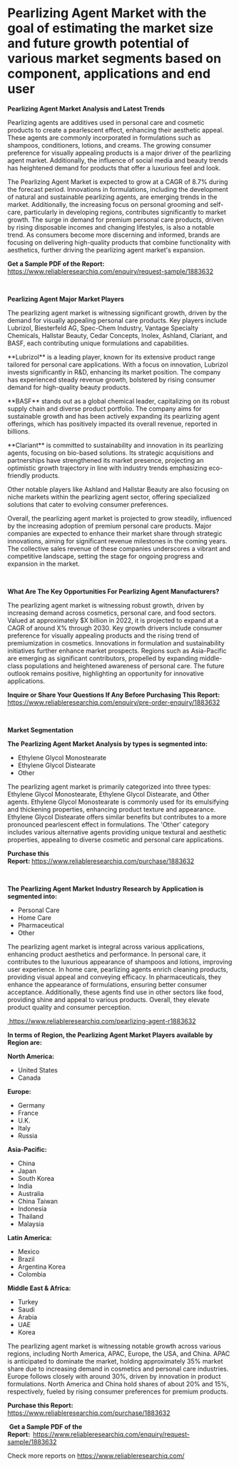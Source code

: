 <p><h1>Pearlizing Agent Market with the goal of estimating the market size and future growth potential of various market segments based on component, applications and end user</h1></p><p><strong>Pearlizing Agent Market Analysis and Latest Trends</strong></p>
<p><p>Pearlizing agents are additives used in personal care and cosmetic products to create a pearlescent effect, enhancing their aesthetic appeal. These agents are commonly incorporated in formulations such as shampoos, conditioners, lotions, and creams. The growing consumer preference for visually appealing products is a major driver of the pearlizing agent market. Additionally, the influence of social media and beauty trends has heightened demand for products that offer a luxurious feel and look.</p><p>The Pearlizing Agent Market is expected to grow at a CAGR of 8.7% during the forecast period. Innovations in formulations, including the development of natural and sustainable pearlizing agents, are emerging trends in the market. Additionally, the increasing focus on personal grooming and self-care, particularly in developing regions, contributes significantly to market growth. The surge in demand for premium personal care products, driven by rising disposable incomes and changing lifestyles, is also a notable trend. As consumers become more discerning and informed, brands are focusing on delivering high-quality products that combine functionality with aesthetics, further driving the pearlizing agent market's expansion.</p></p>
<p><strong>Get a Sample PDF of the Report:&nbsp;</strong> <a href="https://www.reliableresearchiq.com/enquiry/request-sample/1883632?utm_campaign=2285&utm_medium=2&utm_source=Github&utm_content=ia&utm_term=02042025&utm_id=pearlizing-agent">https://www.reliableresearchiq.com/enquiry/request-sample/1883632</a></p>
<p>&nbsp;</p>
<p><strong>Pearlizing Agent Major Market Players</strong></p>
<p><p>The pearlizing agent market is witnessing significant growth, driven by the demand for visually appealing personal care products. Key players include Lubrizol, Biesterfeld AG, Spec-Chem Industry, Vantage Specialty Chemicals, Hallstar Beauty, Cedar Concepts, Inolex, Ashland, Clariant, and BASF, each contributing unique formulations and capabilities.</p><p>**Lubrizol** is a leading player, known for its extensive product range tailored for personal care applications. With a focus on innovation, Lubrizol invests significantly in R&D, enhancing its market position. The company has experienced steady revenue growth, bolstered by rising consumer demand for high-quality beauty products.</p><p>**BASF** stands out as a global chemical leader, capitalizing on its robust supply chain and diverse product portfolio. The company aims for sustainable growth and has been actively expanding its pearlizing agent offerings, which has positively impacted its overall revenue, reported in billions.</p><p>**Clariant** is committed to sustainability and innovation in its pearlizing agents, focusing on bio-based solutions. Its strategic acquisitions and partnerships have strengthened its market presence, projecting an optimistic growth trajectory in line with industry trends emphasizing eco-friendly products.</p><p>Other notable players like Ashland and Hallstar Beauty are also focusing on niche markets within the pearlizing agent sector, offering specialized solutions that cater to evolving consumer preferences. </p><p>Overall, the pearlizing agent market is projected to grow steadily, influenced by the increasing adoption of premium personal care products. Major companies are expected to enhance their market share through strategic innovations, aiming for significant revenue milestones in the coming years. The collective sales revenue of these companies underscores a vibrant and competitive landscape, setting the stage for ongoing progress and expansion in the market.</p></p>
<p>&nbsp;</p>
<p><strong>What Are The Key Opportunities For Pearlizing Agent Manufacturers?</strong></p>
<p><p>The pearlizing agent market is witnessing robust growth, driven by increasing demand across cosmetics, personal care, and food sectors. Valued at approximately $X billion in 2022, it is projected to expand at a CAGR of around X% through 2030. Key growth drivers include consumer preference for visually appealing products and the rising trend of premiumization in cosmetics. Innovations in formulation and sustainability initiatives further enhance market prospects. Regions such as Asia-Pacific are emerging as significant contributors, propelled by expanding middle-class populations and heightened awareness of personal care. The future outlook remains positive, highlighting an opportunity for innovative applications.</p></p>
<p><strong>Inquire or Share Your Questions If Any Before Purchasing This Report:</strong> <a href="https://www.reliableresearchiq.com/enquiry/pre-order-enquiry/1883632?utm_campaign=2285&utm_medium=2&utm_source=Github&utm_content=ia&utm_term=02042025&utm_id=pearlizing-agent">https://www.reliableresearchiq.com/enquiry/pre-order-enquiry/1883632</a></p>
<p>&nbsp;</p>
<p><strong>Market Segmentation</strong></p>
<p><strong>The Pearlizing Agent Market Analysis by types is segmented into:</strong></p>
<p><ul><li>Ethylene Glycol Monostearate</li><li>Ethylene Glycol Distearate</li><li>Other</li></ul></p>
<p><p>The pearlizing agent market is primarily categorized into three types: Ethylene Glycol Monostearate, Ethylene Glycol Distearate, and Other agents. Ethylene Glycol Monostearate is commonly used for its emulsifying and thickening properties, enhancing product texture and appearance. Ethylene Glycol Distearate offers similar benefits but contributes to a more pronounced pearlescent effect in formulations. The 'Other' category includes various alternative agents providing unique textural and aesthetic properties, appealing to diverse cosmetic and personal care applications.</p></p>
<p><strong>Purchase this Report:&nbsp;</strong><a href="https://www.reliableresearchiq.com/purchase/1883632?utm_campaign=2285&utm_medium=2&utm_source=Github&utm_content=ia&utm_term=02042025&utm_id=pearlizing-agent">https://www.reliableresearchiq.com/purchase/1883632</a></p>
<p>&nbsp;</p>
<p><strong>The Pearlizing Agent Market Industry Research by Application is segmented into:</strong></p>
<p><ul><li>Personal Care</li><li>Home Care</li><li>Pharmaceutical</li><li>Other</li></ul></p>
<p><p>The pearlizing agent market is integral across various applications, enhancing product aesthetics and performance. In personal care, it contributes to the luxurious appearance of shampoos and lotions, improving user experience. In home care, pearlizing agents enrich cleaning products, providing visual appeal and conveying efficacy. In pharmaceuticals, they enhance the appearance of formulations, ensuring better consumer acceptance. Additionally, these agents find use in other sectors like food, providing shine and appeal to various products. Overall, they elevate product quality and consumer perception.</p></p>
<p><a href="https://www.reliableresearchiq.com/pearlizing-agent-r1883632?utm_campaign=2285&utm_medium=2&utm_source=Github&utm_content=ia&utm_term=02042025&utm_id=pearlizing-agent">&nbsp;https://www.reliableresearchiq.com/pearlizing-agent-r1883632</a></p>
<p><strong>In terms of Region, the Pearlizing Agent Market Players available by Region are:</strong></p>
<p>
    <p> <strong> North America: </strong>
        <ul>
            <li>United States</li>
            <li>Canada</li>
        </ul>
        </p> 
    <p> <strong> Europe: </strong>
        <ul>
            <li>Germany</li>
            <li>France</li>
            <li>U.K.</li>
            <li>Italy</li>
            <li>Russia</li>
        </ul>
        </p> 
    <p> <strong> Asia-Pacific: </strong>
        <ul>
            <li>China</li>
            <li>Japan</li>
            <li>South Korea</li>
            <li>India</li>
            <li>Australia</li>
            <li>China Taiwan</li>
            <li>Indonesia</li>
            <li>Thailand</li>
            <li>Malaysia</li>
        </ul>
        </p> 
    <p> <strong> Latin America: </strong>
        <ul>
            <li>Mexico</li>
            <li>Brazil</li>
            <li>Argentina Korea</li>
            <li>Colombia</li>
        </ul>
        </p> 
    <p> <strong> Middle East & Africa: </strong>
        <ul>
            <li>Turkey</li>
            <li>Saudi</li>
            <li>Arabia</li>
            <li>UAE</li>
            <li>Korea</li>
        </ul>
    </p>
    </p>
<p><p>The pearlizing agent market is witnessing notable growth across various regions, including North America, APAC, Europe, the USA, and China. APAC is anticipated to dominate the market, holding approximately 35% market share due to increasing demand in cosmetics and personal care industries. Europe follows closely with around 30%, driven by innovation in product formulations. North America and China hold shares of about 20% and 15%, respectively, fueled by rising consumer preferences for premium products.</p></p>
<p><strong>Purchase this Report: </strong><a href="https://www.reliableresearchiq.com/purchase/1883632?utm_campaign=2285&utm_medium=2&utm_source=Github&utm_content=ia&utm_term=02042025&utm_id=pearlizing-agent">https://www.reliableresearchiq.com/purchase/1883632</a></p>
<p>&nbsp;<strong>Get a Sample PDF of the Report:&nbsp;&nbsp;</strong><a href="https://www.reliableresearchiq.com/enquiry/request-sample/1883632?utm_campaign=2285&utm_medium=2&utm_source=Github&utm_content=ia&utm_term=02042025&utm_id=pearlizing-agent">https://www.reliableresearchiq.com/enquiry/request-sample/1883632</a></p>
<p><strong></strong></p>
<p>Check more reports on <a href="https://www.reliableresearchiq.com/?utm_campaign=2285&utm_medium=2&utm_source=Github&utm_content=ia&utm_term=02042025&utm_id=pearlizing-agent">https://www.reliableresearchiq.com/</a></p>